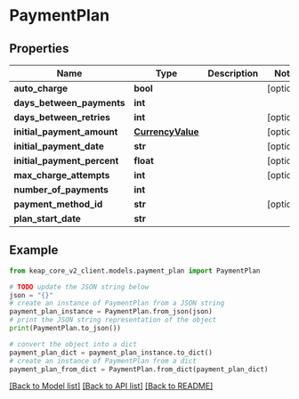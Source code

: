# PaymentPlan


## Properties

Name | Type | Description | Notes
------------ | ------------- | ------------- | -------------
**auto_charge** | **bool** |  | [optional] 
**days_between_payments** | **int** |  | 
**days_between_retries** | **int** |  | [optional] 
**initial_payment_amount** | [**CurrencyValue**](CurrencyValue.md) |  | [optional] 
**initial_payment_date** | **str** |  | [optional] 
**initial_payment_percent** | **float** |  | [optional] 
**max_charge_attempts** | **int** |  | [optional] 
**number_of_payments** | **int** |  | 
**payment_method_id** | **str** |  | [optional] 
**plan_start_date** | **str** |  | 

## Example

```python
from keap_core_v2_client.models.payment_plan import PaymentPlan

# TODO update the JSON string below
json = "{}"
# create an instance of PaymentPlan from a JSON string
payment_plan_instance = PaymentPlan.from_json(json)
# print the JSON string representation of the object
print(PaymentPlan.to_json())

# convert the object into a dict
payment_plan_dict = payment_plan_instance.to_dict()
# create an instance of PaymentPlan from a dict
payment_plan_from_dict = PaymentPlan.from_dict(payment_plan_dict)
```
[[Back to Model list]](../README.md#documentation-for-models) [[Back to API list]](../README.md#documentation-for-api-endpoints) [[Back to README]](../README.md)



